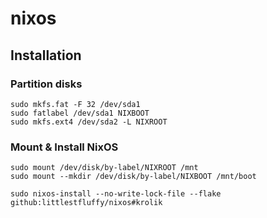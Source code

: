 # nixos

## Installation

### Partition disks
```shell
sudo mkfs.fat -F 32 /dev/sda1
sudo fatlabel /dev/sda1 NIXBOOT
sudo mkfs.ext4 /dev/sda2 -L NIXROOT
```

### Mount & Install NixOS

```shell
sudo mount /dev/disk/by-label/NIXROOT /mnt
sudo mount --mkdir /dev/disk/by-label/NIXBOOT /mnt/boot

sudo nixos-install --no-write-lock-file --flake github:littlestfluffy/nixos#krolik
```
